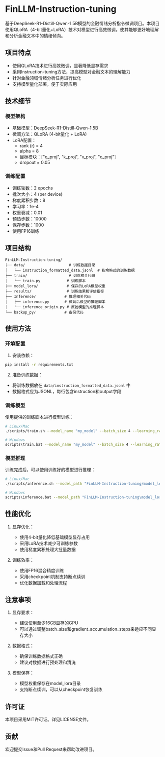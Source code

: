 # FinLLM-Instruction-tuning

基于DeepSeek-R1-Distill-Qwen-1.5B模型的金融情绪分析指令微调项目。本项目使用QLoRA（4-bit量化+LoRA）技术对模型进行高效微调，使其能够更好地理解和分析金融文本中的情绪倾向。

## 项目特点

- 使用QLoRA技术进行高效微调，显著降低显存需求
- 采用Instruction-tuning方法，提高模型对金融文本的理解能力
- 针对金融领域情绪分析任务进行优化
- 支持模型量化部署，便于实际应用

## 技术细节

### 模型架构
- 基础模型：DeepSeek-R1-Distill-Qwen-1.5B
- 微调方法：QLoRA (4-bit量化 + LoRA)
- LoRA配置：
  - rank (r) = 4
  - alpha = 8
  - 目标模块：["q_proj", "k_proj", "v_proj", "o_proj"]
  - dropout = 0.05

### 训练配置
- 训练轮数：2 epochs
- 批次大小：4 (per device)
- 梯度累积步数：8
- 学习率：1e-4
- 权重衰减：0.01
- 预热步数：10000
- 保存步数：1000
- 使用FP16训练

## 项目结构

```
FinLLM-Instruction-tuning/
├── data/                    # 训练数据目录
│   └── instruction_formatted_data.jsonl  # 指令格式的训练数据
├── train/                   # 训练相关代码
│   └── train.py            # 训练脚本
├── model_lora/             # 保存的LoRA模型权重
├── results/                # 训练结果和评估指标
├── Inference/             # 推理相关代码
│   ├── inference.py       # 微调后模型的推理脚本
│   └── inference_origin.py # 原始模型的推理脚本
└── backup_py/             # 备份代码
```

## 使用方法

### 环境配置

1. 安装依赖：
```bash
pip install -r requirements.txt
```

2. 准备训练数据：
- 将训练数据放在 `data/instruction_formatted_data.jsonl` 中
- 数据格式应为JSONL，每行包含instruction和output字段

### 训练模型

使用提供的训练脚本进行模型训练：

```bash
# Linux/Mac
./scripts/train.sh --model_name "my_model" --batch_size 4 --learning_rate 1e-4 --epochs 2

# Windows
scripts\train.bat --model_name "my_model" --batch_size 4 --learning_rate 1e-4 --epochs 2
```

### 模型推理

训练完成后，可以使用训练好的模型进行推理：

```bash
# Linux/Mac
./scripts/inference.sh --model_path "FinLLM-Instruction-tuning/model_lora" --input_file "data/test_queries.txt"

# Windows
scripts\inference.bat --model_path "FinLLM-Instruction-tuning\model_lora" --input_file "data\test_queries.txt"
```

## 性能优化

1. 显存优化：
   - 使用4-bit量化降低基础模型显存占用
   - 采用LoRA技术减少可训练参数
   - 使用梯度累积处理大批量数据

2. 训练效率：
   - 使用FP16混合精度训练
   - 采用checkpoint机制支持断点续训
   - 优化数据加载和处理流程

## 注意事项

1. 显存要求：
   - 建议使用至少16GB显存的GPU
   - 可以通过调整batch_size和gradient_accumulation_steps来适应不同显存大小

2. 数据格式：
   - 确保训练数据格式正确
   - 建议对数据进行预处理和清洗

3. 模型保存：
   - 模型权重保存在model_lora目录
   - 支持断点续训，可以从checkpoint恢复训练

## 许可证

本项目采用MIT许可证。详见LICENSE文件。

## 贡献

欢迎提交Issue和Pull Request来帮助改进项目。 